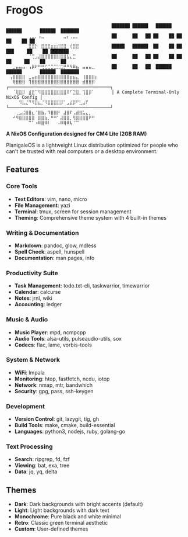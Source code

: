 # FrogOS

```
⠀⠀⠀⠀⠀⠀⠀⠀⠀⠀⠀⠀⠀⠀⠀⠀⠀⠀⠀⠀⠀⠀⠀⠀⠀⠀⠀⠀⠀⠀    ███████ ██████   ██████   ██████       ██████  ███████ 
⠀⠀⠀⠀⠀⠀⠀⢀⣀⡀⢠⣀⠀⠀⠀⠀⠀⠀⣀⡄⢀⣀⡀⠀⠀⠀⠀⠀⠀⠀    ██      ██   ██ ██    ██ ██           ██    ██ ██      
⠀⠀⠀⠀⠀⠀⠀⣿⣿⡗⠀⣿⣿⣿⣶⣶⣾⣿⣿⠀⢾⣿⣿⠀⠀⠀⠀⠀⠀⠀    █████   ██████  ██    ██ ██   ███     ██    ██ ███████ 
⠀⠀⠀⠀⠀⠀⠀⠈⢉⣠⣼⣿⣿⣿⣿⣿⣿⣿⣿⣧⣄⣉⠀⠀⠀⠀⠀⠀⠀⠀    ██      ██   ██ ██    ██ ██    ██     ██    ██      ██ 
⠀⠀⣀⣤⣤⣤⠀⢠⡿⠟⠛⢛⣋⣉⣉⣉⣉⣉⡛⠛⠻⠿⣦⠀⣤⣤⣤⣀⠀⠀    ██      ██   ██  ██████   ██████       ██████  ███████ 
⠀⢠⣿⣿⣿⣿⠀⣀⣤⣶⣿⣿⣿⣿⣿⣿⣿⣿⣿⣿⣶⣦⣄⠀⢸⣿⣿⣿⡆⠀                                                       
⠀⠀⢿⣿⣿⣿⠀⢹⣿⣿⣿⣿⣿⣿⣿⣿⣿⣿⣿⣿⣿⣿⣿⠀⣾⣿⣿⡿⠀⠀    ┌───────────────────────────────────────┐
⠀⠀⠈⢿⣿⡿⠀⣾⣟⠉⠻⣿⣿⣿⣿⣿⣿⣿⣿⠿⠋⣙⣿⡀⢹⣿⡿⠁⠀⠀    │ A Complete Terminal-Only NixOS Config │
⠀⠀⠀⠀⠹⣧⣌⠙⠻⣿⣦⡈⠻⣿⣿⣿⣿⡿⠁⣠⣾⡿⠋⣁⣴⠏⠀⠀⠀⠀    └───────────────────────────────────────┘
⠀⠀⠀⢀⣠⣬⣿⣿⣆⠈⣿⣷⡄⠹⣿⣿⡟⠀⣼⣿⠏⢠⣾⣿⣥⣄⡀⠀⠀⠀
⠀⠀⠚⠻⣿⣿⣿⣿⣿⠀⣿⣿⣷⡀⠛⠛⠁⣼⣿⣿⡀⢻⣿⣿⣿⣿⠟⠛⠀⠀
⠀⠀⠀⠀⠀⠀⠀⠉⠁⠰⠿⣿⠿⠇⠀⠀⠠⠿⢿⠿⢧⠈⠉⠀⠀⠀⠀⠀⠀⠀⠀⠀⠀⠀⠀⠀⠀⠀⠀⠀⠀⠀⠀⠀⠀
```


**A NixOS Configuration designed for CM4 Lite (2GB RAM)**

PlanigaleOS is a lightweight Linux distribution optimized for people who can't be trusted with real computers or a desktop environment.

## Features

### Core Tools
- **Text Editors**: vim, nano, micro
- **File Management**: yazi
- **Terminal**: tmux, screen for session management
- **Theming**: Comprehensive theme system with 4 built-in themes

### Writing & Documentation
- **Markdown**: pandoc, glow, mdless
- **Spell Check**: aspell, hunspell
- **Documentation**: man pages, info

### Productivity Suite
- **Task Management**: todo.txt-cli, taskwarrior, timewarrior
- **Calendar**: calcurse
- **Notes**: jrnl, wiki
- **Accounting**: ledger

### Music & Audio
- **Music Player**: mpd, ncmpcpp
- **Audio Tools**: alsa-utils, pulseaudio-utils, sox
- **Codecs**: flac, lame, vorbis-tools

### System & Network
- **WiFi**: Impala
- **Monitoring**: htop, fastfetch, ncdu, iotop
- **Network**: nmap, mtr, bandwhich
- **Security**: gpg, pass, ssh-keygen

### Development
- **Version Control**: git, lazygit, tig, gh
- **Build Tools**: make, cmake, build-essential
- **Languages**: python3, nodejs, ruby, golang-go

### Text Processing
- **Search**: ripgrep, fd, fzf
- **Viewing**: bat, exa, tree
- **Data**: jq, yq, delta

## Themes
- **Dark**: Dark backgrounds with bright accents (default)
- **Light**: Light backgrounds with dark text
- **Monochrome**: Pure black and white minimal
- **Retro**: Classic green terminal aesthetic
- **Custom**: User-defined themes
